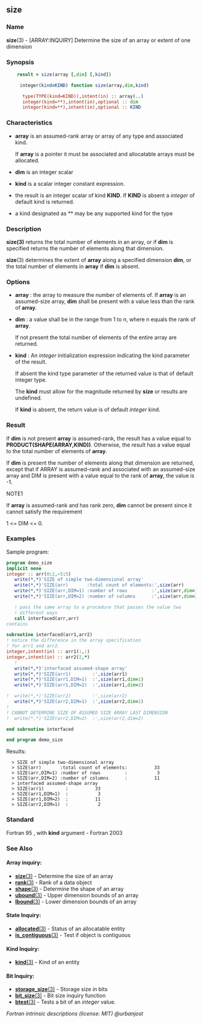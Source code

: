 ## size

### **Name**

**size**(3) - \[ARRAY:INQUIRY\] Determine the size of an array or extent of one dimension

### **Synopsis**
```fortran
    result = size(array [,dim] [,kind])
```
```fortran
     integer(kind=KIND) function size(array,dim,kind)

      type(TYPE(kind=KIND)),intent(in) :: array(..)
      integer(kind=**),intent(in),optional :: dim
      integer(kind=**),intent(in),optional :: KIND
```
### **Characteristics**

- **array** is an assumed-rank array or array of any type and associated
  kind.

  If **array** is a pointer it must be associated and allocatable arrays
  must be allocated.
- **dim** is an integer scalar
- **kind** is a scalar integer constant expression.
- the result is an integer scalar of kind **KIND**. If **KIND** is absent
  a _integer_ of default kind is returned.
- a kind designated as ** may be any supported kind for the type


### **Description**

  **size(3)** returns the total number of elements in an array, or
  if **dim** is specified returns the number of elements along that
  dimension.

  **size**(3) determines the extent of **array** along a specified
  dimension **dim**, or the total number of elements in **array** if
  **dim** is absent.

### **Options**

- **array**
  : the array to measure the number of elements of.
  If **array** is an assumed-size array, **dim** shall be present with a value less
  than the rank of **array**.

- **dim**
  : a value shall be
  in the range from 1 to n, where n equals the rank of **array**.

  If not present the total number of elements of the entire array
  are returned.

- **kind**
  : An _integer_ initialization expression indicating the kind
  parameter of the result.

  If absent the kind type parameter of the returned value is that of
  default integer type.

  The **kind** must allow for the magnitude returned by **size** or
  results are undefined.

  If **kind** is absent, the return value is of default _integer_ kind.

### **Result**

  If **dim** is not present **array** is assumed-rank, the result has a
  value equal to **PRODUCT(SHAPE(ARRAY,KIND))**. Otherwise, the result
  has a value equal to the total number of elements of **array**.

  If **dim** is present the number of elements along that dimension
  are returned, except that if ARRAY is assumed-rank and associated
  with an assumed-size array and DIM is present with a value equal to
  the rank of **array**, the value is -1.

  NOTE1

  If **array** is assumed-rank and has rank zero, **dim** cannot be
  present since it cannot satisfy the requirement

   1 <= DIM <= 0.

### **Examples**

Sample program:

```fortran
program demo_size
implicit none
integer :: arr(0:2,-5:5)
   write(*,*)'SIZE of simple two-dimensional array'
   write(*,*)'SIZE(arr)       :total count of elements:',size(arr)
   write(*,*)'SIZE(arr,DIM=1) :number of rows         :',size(arr,dim=1)
   write(*,*)'SIZE(arr,DIM=2) :number of columns      :',size(arr,dim=2)

   ! pass the same array to a procedure that passes the value two
   ! different ways
   call interfaced(arr,arr)
contains

subroutine interfaced(arr1,arr2)
! notice the difference in the array specification
! for arr1 and arr2.
integer,intent(in) :: arr1(:,:)
integer,intent(in) :: arr2(2,*)
   !
   write(*,*)'interfaced assumed-shape array'
   write(*,*)'SIZE(arr1)        :',size(arr1)
   write(*,*)'SIZE(arr1,DIM=1)  :',size(arr1,dim=1)
   write(*,*)'SIZE(arr1,DIM=2)  :',size(arr1,dim=2)

!  write(*,*)'SIZE(arr2)        :',size(arr2)
   write(*,*)'SIZE(arr2,DIM=1)  :',size(arr2,dim=1)
!
! CANNOT DETERMINE SIZE OF ASSUMED SIZE ARRAY LAST DIMENSION
!  write(*,*)'SIZE(arr2,DIM=2)  :',size(arr2,dim=2)

end subroutine interfaced

end program demo_size
```
Results:
```text
  > SIZE of simple two-dimensional array
  > SIZE(arr)       :total count of elements:          33
  > SIZE(arr,DIM=1) :number of rows         :           3
  > SIZE(arr,DIM=2) :number of columns      :          11
  > interfaced assumed-shape array
  > SIZE(arr1)        :          33
  > SIZE(arr1,DIM=1)  :           3
  > SIZE(arr1,DIM=2)  :          11
  > SIZE(arr2,DIM=1)  :           2
```
### **Standard**

Fortran 95 , with **kind** argument - Fortran 2003

### **See Also**

#### Array inquiry:

- [**size**(3)](#size) - Determine the size of an array
- [**rank**(3)](#rank) - Rank of a data object
- [**shape**(3)](#shape) - Determine the shape of an array
- [**ubound**(3)](#ubound) - Upper dimension bounds of an array
- [**lbound**(3)](#lbound) - Lower dimension bounds of an array

#### State Inquiry:

- [**allocated**(3)](#allocated) - Status of an allocatable entity
- [**is_contiguous**(3)](#is_contiguous) - Test if object is contiguous

#### Kind Inquiry:

- [**kind**(3)](#kind) - Kind of an entity

#### Bit Inquiry:

- [**storage_size**(3)](#storage_size) - Storage size in bits
- [**bit_size**(3)](#bit_size) - Bit size inquiry function
- [**btest**(3)](#btest) - Tests a bit of an _integer_ value.

 _Fortran intrinsic descriptions (license: MIT) \@urbanjost_
